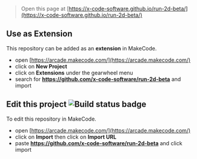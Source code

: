  


> Open this page at [https://x-code-software.github.io/run-2d-beta/](https://x-code-software.github.io/run-2d-beta/)

## Use as Extension

This repository can be added as an **extension** in MakeCode.

* open [https://arcade.makecode.com/](https://arcade.makecode.com/)
* click on **New Project**
* click on **Extensions** under the gearwheel menu
* search for **https://github.com/x-code-software/run-2d-beta** and import

## Edit this project ![Build status badge](https://github.com/x-code-software/run-2d-beta/workflows/MakeCode/badge.svg)

To edit this repository in MakeCode.

* open [https://arcade.makecode.com/](https://arcade.makecode.com/)
* click on **Import** then click on **Import URL**
* paste **https://github.com/x-code-software/run-2d-beta** and click import
